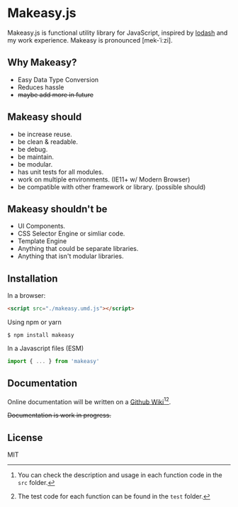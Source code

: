 # Makeasy.js

Makeasy.js is functional utility library for JavaScript, inspired by [lodash](https://github.com/lodash/lodash) and my work experience. Makeasy is pronounced [mek-ˈiːzi].

## Why Makeasy?
* Easy Data Type Conversion
* Reduces hassle
* ~~maybe add more in future~~

## Makeasy should
* be increase reuse.
* be clean & readable.
* be debug.
* be maintain.
* be modular.
* has unit tests for all modules.
* work on multiple environments. (IE11+ w/ Modern Browser)
* be compatible with other framework or library. (possible should)

## Makeasy shouldn't be
* UI Components.
* CSS Selector Engine or simliar code.
* Template Engine
* Anything that could be separate libraries.
* Anything that isn't modular libraries.

## Installation
In a browser:
```html
<script src="./makeasy.umd.js"></script>
```

Using npm or yarn
```shell
$ npm install makeasy 
```

In a Javascript files (ESM)
```js
import { ... } from 'makeasy'
```

## Documentation

Online documentation will be written on a [Github Wiki](https://github.com/team-chesters/makeasy/wiki)[^1][^2].

~~Documentation is work in progress.~~


## License
MIT

[^1]: You can check the description and usage in each function code in the `src` folder.

[^2]: The test code for each function can be found in the `test`  folder.